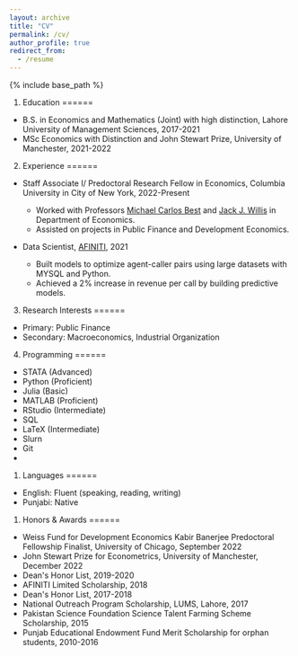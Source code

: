 ```yaml
---
layout: archive
title: "CV"
permalink: /cv/
author_profile: true
redirect_from:
  - /resume
---
```


{% include base_path %}

1. Education
======
* B.S. in Economics and Mathematics (Joint) with high distinction, Lahore University of Management Sciences, 2017-2021
* MSc Economics with Distinction and John Stewart Prize, University of Manchester, 2021-2022

2. Experience
======
* Staff Associate I/ Predoctoral Research Fellow in Economics, Columbia University in City of New York, 2022-Present
  * Worked with Professors [Michael Carlos Best](https://blogs.cuit.columbia.edu/mcb2270/) and [Jack J. Willis](https://sites.google.com/view/jwillis/) in Department of Economics.
  * Assisted on projects in Public Finance and Development Economics.

* Data Scientist, [AFINITI](www.afiniti.com), 2021
  * Built models to optimize agent-caller pairs using large datasets with MYSQL and Python.
  * Achieved a 2% increase in revenue per call by building predictive models.

3. Research Interests
======
* Primary: Public Finance
* Secondary: Macroeconomics, Industrial Organization

4. Programming
======
* STATA (Advanced)
* Python (Proficient)
* Julia (Basic)
* MATLAB (Proficient)
* RStudio (Intermediate)
* SQL
* LaTeX (Intermediate)
* Slurn
* Git
* 

1. Languages
======
* English: Fluent (speaking, reading, writing)
* Punjabi: Native

1. Honors & Awards
======
* Weiss Fund for Development Economics Kabir Banerjee Predoctoral Fellowship Finalist, University of Chicago, September 2022
* John Stewart Prize for Econometrics, University of Manchester, December 2022
* Dean's Honor List, 2019-2020
* AFINITI Limited Scholarship, 2018
* Dean's Honor List, 2017-2018
* National Outreach Program Scholarship, LUMS, Lahore, 2017
* Pakistan Science Foundation Science Talent Farming Scheme Scholarship, 2015
* Punjab Educational Endowment Fund Merit Scholarship for orphan students, 2010-2016
